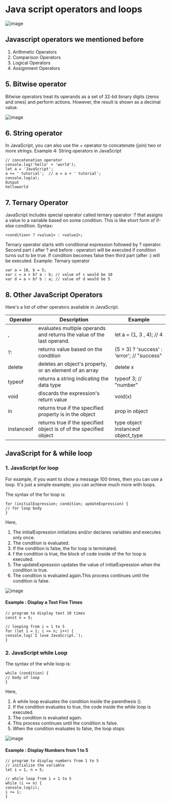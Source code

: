 # Java script operators and loops
![image](https://webbynat.files.wordpress.com/2016/04/javascript.gif)

## Javascript operators we mentioned before

1. Arithmetic Operators
2. Comparison Operators
3. Logical Operators
4. Assignment Operators

## 5. Bitwise operator

Bitwise operators treat its operands as a set of 32-bit binary digits (zeros and ones) and perform actions. However, the result is shown as a decimal value.

![image](https://www.devopsschool.com/blog/wp-content/uploads/2020/07/JavaScript-Bitwise-Operators.png)

## 6. String operator

In JavaScript, you can also use the + operator to concatenate (join) two or more strings.
Example 4: String operators in JavaScript

    // concatenation operator
    console.log('hello' + 'world');
    let a = 'JavaScript';
    a += ' tutorial';  // a = a + ' tutorial';
    console.log(a);
    Output
    helloworld

## 7. Ternary Operator

JavaScript includes special operator called ternary operator :? that assigns a value to a variable based on some condition. This is like short form of if-else condition.
Syntax:

    <condition> ? <value1> : <value2>;

Ternary operator starts with conditional expression followed by ? operator. Second part ( after ? and before : operator) will be executed if condition turns out to be true. If condition becomes false then third part (after :) will be executed.
Example: Ternary operator

    var a = 10, b = 5;
    var c = a > b? a : b; // value of c would be 10
    var d = a > b? b : a; // value of d would be 5

## 8. Other JavaScript Operators
Here's a list of other operators available in JavaScript. 

Operator|	Description|	Example
--------|------------|---------
,|	evaluates multiple operands and returns the value of the last operand.|	let a = (1, 3 , 4); // 4
?:|	returns value based on the condition|	(5 > 3) ? 'success' : 'error'; // "success"
delete|	deletes an object's property, or an element of an array	|delete x
typeof	|returns a string indicating the data type	|typeof 3; // "number"
void	|discards the expression's return value	|void(x)
in|	returns true if the specified property is in the object|	prop in object
instanceof|	returns true if the specified object is of of the specified object |type	object instanceof object_type

## JavaScript for & while loop

### 1. JavaScript for loop

For example, if you want to show a message 100 times, then you can use a loop. It's just a simple example; you can achieve much more with loops.

The syntax of the for loop is:

    for (initialExpression; condition; updateExpression) {
    // for loop body
    }

Here,

1. The initialExpression initializes and/or declares variables and executes only once.  
2. The condition is evaluated.  
3. If the condition is false, the for loop is terminated.  
4. f the condition is true, the block of code inside of the for loop is executed.  
5. The updateExpression updates the value of initialExpression when the condition is true.  
6. The condition is evaluated again.This process continues until the condition is false.  

![image](https://cdn.programiz.com/sites/tutorial2program/files/javascript-for-loop.png)

#### Example : Display a Text Five Times

    // program to display text 10 times
    const n = 5;

    // looping from i = 1 to 5
    for (let i = 1; i <= n; i++) {
    console.log(`I love JavaScript.`);
    }

### 2. JavaScript while Loop

The syntax of the while loop is:

    while (condition) {
    // body of loop
    }

Here,

1. A while loop evaluates the condition inside the parenthesis ().
2. If the condition evaluates to true, the code inside the while loop is executed.
3. The condition is evaluated again.
4. This process continues until the condition is false.
5. When the condition evaluates to false, the loop stops.

![image](https://cdn.programiz.com/sites/tutorial2program/files/javascript-while-loop.png)

#### Example : Display Numbers from 1 to 5

    // program to display numbers from 1 to 5
    // initialize the variable
    let i = 1, n = 5;

    // while loop from i = 1 to 5
    while (i <= n) {
    console.log(i);
    i += 1;
    }